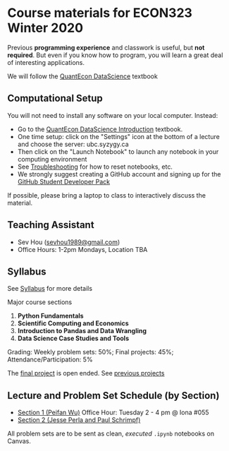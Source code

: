 # Course materials for ECON323 Winter 2020

Previous **programming experience** and classwork is useful, but **not required**.  But even if you know how to program, you will learn a great deal of interesting applications.

We will follow the [QuantEcon DataScience](https://datascience.quantecon.org/) textbook

## Computational Setup

You will not need to install any software on your local computer.  Instead:
- Go to the [QuantEcon DataScience Introduction](https://datascience.quantecon.org/introduction/) textbook.
- One time setup: click on the "Settings" icon at the bottom of a lecture and choose the server: ubc.syzygy.ca 
- Then click on the "Launch Notebook" to launch any notebook in your computing environment
- See [Troubleshooting](https://datascience.quantecon.org/introduction/troubleshooting.html) for how to reset notebooks, etc.
- We strongly suggest creating a GitHub account and signing up for the [GitHub Student Developer Pack](https://education.github.com/pack/)

If possible, please bring a laptop to class to interactively discuss the material.

## Teaching Assistant
- Sev Hou (sevhou1989@gmail.com)
- Office Hours: 1-2pm Mondays, Location TBA

## Syllabus
See [Syllabus](syllabus.md) for more details

Major course sections
1. **Python Fundamentals**
2. **Scientific Computing and Economics**
3. **Introduction to Pandas and Data Wrangling**
4. **Data Science Case Studies and Tools**

Grading: Weekly problem sets: 50%; Final projects: 45%; Attendance/Participation: 5%

The [final project](final_project.md) is open ended. See [previous projects](https://datascience.quantecon.org/projects.html)

## Lecture and Problem Set Schedule (by Section)
- [Section 1 (Peifan Wu)](schedule_1.md) Office Hour: Tuesday 2 - 4 pm @ Iona #055
- [Section 2 (Jesse Perla and Paul Schrimpf)](schedule_2.md)

All problem sets are to be sent as clean, *executed* `.ipynb` notebooks on Canvas.
